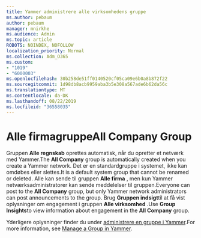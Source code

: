 ```yaml
---
title: Yammer administrere alle virksomhedens gruppe
ms.author: pebaum
author: pebaum
manager: mnirkhe
ms.audience: Admin
ms.topic: article
ROBOTS: NOINDEX, NOFOLLOW
localization_priority: Normal
ms.collection: Adm_O365
ms.custom:
- "1019"
- "6000003"
ms.openlocfilehash: 30b258de51ff0140520cf05ca09e6b0a8b872f22
ms.sourcegitcommit: 1d98db8acb9959aba3b5e308a567ade6b62da56c
ms.translationtype: MT
ms.contentlocale: da-DK
ms.lasthandoff: 08/22/2019
ms.locfileid: "36558035"
---
```

# <a name="all-company-group"></a><span data-ttu-id="18b9c-102">Alle firmagruppe</span><span class="sxs-lookup"><span data-stu-id="18b9c-102">All Company Group</span></span>

<span data-ttu-id="18b9c-103">Gruppen **Alle regnskab** oprettes automatisk, når du opretter et netværk med Yammer.</span><span class="sxs-lookup"><span data-stu-id="18b9c-103">The **All Company** group is automatically created when you create a Yammer network.</span></span> <span data-ttu-id="18b9c-104">Det er en standardgruppe i systemet, ikke kan omdøbes eller slettes.</span><span class="sxs-lookup"><span data-stu-id="18b9c-104">It is a default system group that cannot be renamed or deleted.</span></span> <span data-ttu-id="18b9c-105">Alle kan sende til gruppen **Alle firma** , men kun Yammer netværksadministratorer kan sende meddelelser til gruppen.</span><span class="sxs-lookup"><span data-stu-id="18b9c-105">Everyone can post to the **All Company** group, but only Yammer network administrators can post announcements to the group.</span></span> <span data-ttu-id="18b9c-106">Brug **Gruppen indsigt**til at få vist oplysninger om engagement i gruppen **Alle virksomhed** .</span><span class="sxs-lookup"><span data-stu-id="18b9c-106">Use **Group Insights**to view information about engagement in the **All Company** group.</span></span>

<span data-ttu-id="18b9c-107">Yderligere oplysninger finder du under [administrere en gruppe i Yammer](https://support.office.com/article/Manage-a-group-in-Yammer-6e05c6d6-5548-4c88-89cd-e6757a514ef2).</span><span class="sxs-lookup"><span data-stu-id="18b9c-107">For more information, see [Manage a Group in Yammer](https://support.office.com/article/Manage-a-group-in-Yammer-6e05c6d6-5548-4c88-89cd-e6757a514ef2).</span></span>
